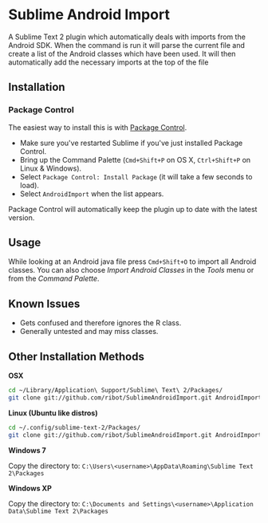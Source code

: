 Sublime Android Import
======================

A Sublime Text 2 plugin which automatically deals with imports from the Android SDK. When the command is run it will parse the current file and create a list of the Android classes which have been used. It will then automatically add the necessary imports at the top of the file

Installation 
------------
### Package Control

The easiest way to install this is with [Package Control](http://wbond.net/sublime\_packages/package\_control).

* Make sure you've restarted Sublime if you've just installed Package Control.
* Bring up the Command Palette (`Cmd+Shift+P` on OS X, `Ctrl+Shift+P` on Linux & Windows).
* Select `Package Control: Install Package` (it will take a few seconds to load).
* Select `AndroidImport` when the list appears.

Package Control will automatically keep the plugin up to date with the latest version.

Usage
-----
While looking at an Android java file press `Cmd+Shift+O` to import all Android classes. You can also choose _Import Android Classes_ in the _Tools_ menu or from the _Command Palette_.

Known Issues
------------
- Gets confused and therefore ignores the R class.
- Generally untested and may miss classes.

Other Installation Methods
--------------------------
**OSX**
```bash
cd ~/Library/Application\ Support/Sublime\ Text\ 2/Packages/
git clone git://github.com/ribot/SublimeAndroidImport.git AndroidImport
```

**Linux (Ubuntu like distros)**
```bash
cd ~/.config/sublime-text-2/Packages/
git clone git://github.com/ribot/SublimeAndroidImport.git AndroidImport
```

**Windows 7**

Copy the directory to: `C:\Users\<username>\AppData\Roaming\Sublime Text 2\Packages`

**Windows XP**

Copy the directory to: `C:\Documents and Settings\<username>\Application Data\Sublime Text 2\Packages`
